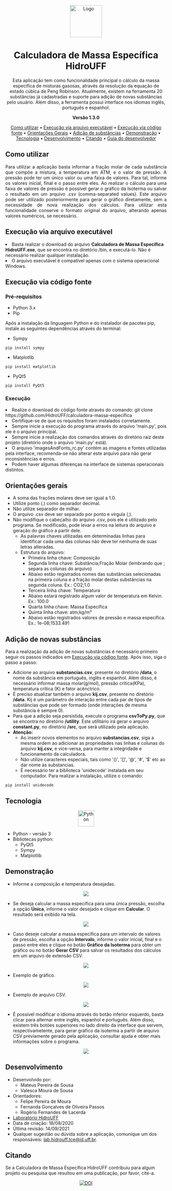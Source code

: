 <div align='center'>
  <img align="center" alt="Logo" height="100" width="100" src="https://raw.githubusercontent.com/HidroUFF/calculadora-massa-especifica/main/assets/icon.ico">
</div>  

<h1 align="center">Calculadora de Massa Específica HidroUFF</h1>

<p align="center">
  Esta aplicação tem como funcionalidade principal o cálculo da massa especifica de misturas gasosas, através da resolução da equação de estado cúbica de Peng Robinson. Atualmente, existem na ferramenta 20 substâncias já cadastradas e suporte para adição de novas substâncias pelo usuário. Além disso, a ferramenta possui interface nos idiomas inglês, português e espanhol.
</p> 

<p align="center"><strong>Versão 1.3.0</strong></p>

<p align="center">
 <a href="#use">Como utilizar</a> •
 <a href="#exe">Execução via arquivo executável</a> •
 <a href="#code">Execução via código fonte</a> •
 <a href="#guidelines">Orientações Gerais</a> • 
 <a href="#add">Adição de substâncias</a> • 
 <a href="#demonstration">Demonstração</a> • 
 <a href="#technologies">Tecnologia</a> •
 <a href="#author">Desenvolvimento</a> • 
 <a href="#quoting">Citando</a> •
 <a href="https://hidrouff.github.io/calculadora-massa-especifica/docs/">Guia do desenvolvedor</a>
</p>

<h2 id="use" align="justify">Como utilizar</h2>
<p align="justify">
  Para utilizar a aplicação basta informar a fração molar de cada substância que compõe a mistura, a temperatura em ATM, e o valor de pressão. A pressão pode ter um único valor ou uma faixa de valores. Para tal, informe os valores inicial, final e o passo entre eles. Ao realizar o cálculo para uma faixa de valores de pressão é possível gerar o gráfico da Isoterma ou salvar o resultado em um arquivo .csv (comma-separated values). Este arquivo pode ser utilizado posteriormente para gerar o gráfico diretamente, sem a necessidade de nova realização dos cálculos. Para utilizar esta funcionalidade conserve o formato original do arquivo, alterando apenas valores numéricos, se necessário.
</p> 

<h2 id="exe" align="justify">Execução via arquivo executável</h2>
<p align="justify">
  <li>
    Basta realizar o download do arquivo <strong>Calculadora de Massa Específica HidroUFF.exe</strong>, que se encontra no diretório /bin, e executá-lo. Não é necessário realizar qualquer instalação. 
  </li>
  <li>
    O arquivo executável é compatível apenas com o sistema operacional Windows. 
  </li>
</p> 

<h2 id="code" align="justify">Execução via código fonte</h2>
<h3 align="justify">Pré-requisitos</h3>

* Python 3.x
* Pip

Após a instalação da linguagem Python e do instalador de pacotes pip, instale as seguintes dependências através do terminal:
* Sympy

```
pip install sympy
```

* Matplotlib

```
pip install matplotlib
```

* PyQt5

```
pip install PyQt5
```
<h3 align="justify">Execução</h3>
<p align="justify">
  <li>
    Realize o download do código fonte através do comando: git clone https://github.com/HidroUFF/calculadora-massa-especifica
  </li>
  <li>
    Certifique-se de que os requisitos foram instalados corretamente. 
  </li>
  <li>
    Sempre inicie a execução do programa através do arquivo 'main.py', pois ele é o arquivo principal.
  </li>
  <li>
    Sempre inicie a realização dos comandos através do diretório raiz deste projeto (diretório onde o arquivo 'main.py' está).
  </li>
  <li>
    O arquivo 'imagesAndFonts_rc.py' contém as imagens e fontes utilizadas pela interface, recomenda-se não alterar este arquivo para não gerar inconsistências e erros.
  </li>
  <li>
    Podem haver algumas diferenças na interface de sistemas operacionais distintos. 
  </li>
</p> 


<h2 id="guidelines" align="justify">Orientações gerais</h2>

* A soma das frações molares deve ser igual a 1.0.
* Utilize ponto (.) como separador decimal.
* Não utilize separador de milhar.
* O arquivo .csv deve ser separado por ponto e vírgula (;).
* Não modifique o cabeçalho do arquivo .csv, pois ele é utilizado pelo programa. Se modificado, pode levar a erros na leitura do arquivo e geração do gráfico a partir dele.
    * As palavras chaves utilizadas em determinadas linhas para identificar cada uma das colunas não deve ter nenhuma de suas letras alteradas.
    * Estrutura do arquivo: 
        * Primeira linha chave: Composição
        * Segunda linha chave: Substância;Fração Molar (lembrando que ; separa as colunas do arquivo)
        * Abaixo estão registrados nomes das substâncias selecionadas na primeira coluna e a fração molar destas substâncias na segunda coluna. Ex.: CO2;1.0
        * Terceira linha chave: Temperatura
        * Abaixo estará registrado algum valor de temperatura em Kelvin. Ex.: 100.0
        * Quarta linha chave: Massa Específica
        * Quinta linha chave: atm;kg/m³
        * Abaixo estão registrados valores de pressão e massa específica. Ex.: 1e-08;1533.491


<h2 id="add" align="justify">Adição de novas substâncias</h2>
Para a realização da adição de novas substâncias é necessário primeiro seguir os passos indicados em <a href="#code">Execução via código fonte</a>. Após isso, siga o passo a passo: 

* Adicione ao arquivo **substancias.csv**, presente no diretório **/data**, o nome da substância em português, inglês e espanhol. Além disso, é necessário informar massa molar(g/mol), pressão crítica(KPa), temperatura crítica (K) e fator acênctrico.
* É preciso atualizar também o arquivo **kij.csv**, presente no diretório **/data**. Kij é um parâmetro de interação entre cada par de tipos de substâncias que pode ser formado (onde interações de mesma substância é sempre 0).
* Para que a adição seja persistida, execute o programa **csvToPy.py**, que se encontra no diretório **/utility**. Este utilitário irá gerar o arquivo **constant.py**, no diretório **/src**, que será utilizado pela aplicação.
* **Atenção:**
    * Ao inserir novos elementos no arquivo **substancias.csv**, siga a mesma ordem ao adicionar as propriedades nas linhas e colunas do arquivo **kij.csv**, e vice-versa, para manter a integridade e funcionamento da calculadora.
    * Não utilize caracteres especiais, tais como '()', '[]', '@', '#', '$' etc ao dar nome às substancias.
    * É necessário ter a biblioteca 'unidecode' instalada em seu computador. Para realizar a instalação, utilize o comando: 
 
 ```
 pip install unidecode
 ``` 
 
<h2 id="technologies" align="justify">Tecnologia</h2>
<div align="center">
  <img align="center" alt="Python" height="50" width="50" src="https://raw.githubusercontent.com/devicons/devicon/master/icons/python/python-original.svg">
  
 </div>

* Python - versão 3
* Bibliotecas python:
  * PyQt5
  * Sympy
  * Matplotlib
  

<h2 id="demonstration" align="justify">Demonstração</h2>

* Informe a composição e temperatura desejadas.
<div align="center">
  <img align="center" src="https://raw.githubusercontent.com/HidroUFF/calculadora-massa-especifica/main/assets/input.PNG">
</div>

* Se deseja calcular a massa específica para uma única pressão, escolha a opção **Única**, informe o valor desejado e clique em **Calcular**. O resultado será exibido na tela.
<div align="center">
  <img align="center" src="https://raw.githubusercontent.com/HidroUFF/calculadora-massa-especifica/main/assets/single.PNG">
</div>

* Caso deseje calcular a massa específica para um intervalo de valores de pressão, escolha a opção **Intervalo**, informe o valor inicial, final e o passo entre eles e clique no botão **Gráfico da Isoterma** para obter um gráfico ou no botão **Gerar CSV** para salvar os resultados dos cálculos em um arquivo de extensão CSV.
<div align="center">
  <img align="center" src="https://raw.githubusercontent.com/HidroUFF/calculadora-massa-especifica/main/assets/range.PNG">
</div>

* Exemplo de gráfico.
<div align="center">
  <img align="center" src="https://raw.githubusercontent.com/HidroUFF/calculadora-massa-especifica/main/assets/isothermGraph.PNG">
</div>

* Exemplo de arquivo CSV.
<div align="center">
  <img align="center" src="https://raw.githubusercontent.com/HidroUFF/calculadora-massa-especifica/main/assets/csv.PNG">
</div>

* É possível modificar o idioma através do botão inferior esquerdo, basta clicar para alternar entre inglês, espanhol e português. Além disso, existem três botões superiores no lado direito da interface que servem, respectivametente, para gerar gráfico da isoterma a partir de arquivo CSV previamente gerado pela aplicação, consultar ajuda e obter mais informações sobre o programa.
<div align="center">
  <img align="center" src="https://raw.githubusercontent.com/HidroUFF/calculadora-massa-especifica/main/assets/menu.PNG">
</div>

<h2 id="author" align="justify">Desenvolvimento</h2>

* Desenvolvido por:
    * Mateus Pereira de Sousa 
    * Valesca Moura de Sousa
* Orientadores:
    * Felipe Pereira de Moura
    * Fernanda Gonçalves de Oliveira Passos
    * Rogério Fernandes de Lacerda
* <a href="http://hidrouff.sites.uff.br/">Laboratório HidroUFF</a>
* Data de criação: 18/08/2020
* Última revisão: 14/09/2021
* Qualquer sugestão ou dúvida sobre a aplicação, comunique um dos responsáveis: <a href="mailto:lab.hidrouff.tce@id.uff.br">lab.hidrouff.tce@id.uff.br</a>.


<h2 id="quoting" align="justify">Citando</h2>
Se a Calculadora de Massa Específica HidroUFF contribuiu para algum projeto ou pesquisa que resultou em uma publicação, por favor, cite-a.

<div align="center"> 
  
  <a href="https://doi.org/10.5281/zenodo.5719756"><img src="https://zenodo.org/badge/DOI/10.5281/zenodo.5719756.svg" alt="DOI"></a>
  
</div>
